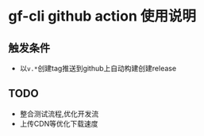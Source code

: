 # gf-cli github action 使用说明

## 触发条件

- 以`v.*`创建tag推送到github上自动构建创建release

## TODO

- 整合测试流程,优化开发流
- 上传CDN等优化下载速度